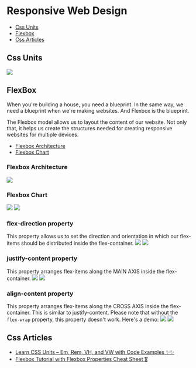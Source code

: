 # Responsive Web Design
* [Css Units](https://github.com/sakibcy/responsive-web-design#css-units)
* [Flexbox](https://github.com/sakibcy/responsive-web-design#flexbox)
* [Css Articles](https://github.com/sakibcy/responsive-web-design#css-articles)


## Css Units
<img src='./readMeImages/htmlRem.png' />


## FlexBox
When you're building a house, you need a blueprint. In the same way, we need a blueprint when we're making websites. And Flexbox is the blueprint.

The Flexbox model allows us to layout the content of our website. Not only that, it helps us create the structures needed for creating responsive websites for multiple devices. 
* [Flexbox Architecture](https://github.com/sakibcy/responsive-web-design#flexbox-architecture)
* [Flexbox Chart](https://github.com/sakibcy/responsive-web-design#flexbox-chart)


### Flexbox Architecture
<img src='./readMeImages/flexBoxArchitecture.png' />

### Flexbox Chart
<img src='./readMeImages/flexBoxChart.png' />
<img src='./readMeImages/flexBoxProperty.png' />

### flex-direction property
This property allows us to set the direction and orientation in which our flex-items should be distributed inside the flex-container.
<img src='./readMeImages/flexDirectionRow.png' />
<img src='./readMeImages/flexDirectionColumn.png' />

### justify-content property
This property arranges flex-items along the MAIN AXIS inside the flex-container.
<img src='./readMeImages/justifyContent.png' />
<img src='./readMeImages/justifyContentSpace.png' />

### align-content property
This property arranges flex-items along the CROSS AXIS inside the flex-container. This is similar to justify-content.
Please note that without the ```flex-wrap``` property, this property doesn't work. Here's a demo:
<img src='./readMeImages/alignContent.png' />
<img src='./readMeImages/alignContentSpace.png' />


## Css Articles
* [Learn CSS Units – Em, Rem, VH, and VW with Code Examples ✨✨](https://www.freecodecamp.org/news/learn-css-units-em-rem-vh-vw-with-code-examples/)
* [Flexbox Tutorial with Flexbox Properties Cheat Sheet 🎖️](https://www.freecodecamp.org/news/css-flexbox-tutorial-with-cheatsheet/)
